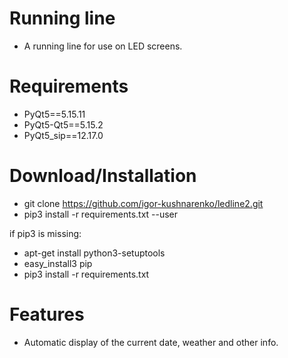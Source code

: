 Running line
====
* A running line for use on LED screens.


Requirements
=====
* PyQt5==5.15.11
* PyQt5-Qt5==5.15.2
* PyQt5_sip==12.17.0


Download/Installation
====
* git clone https://github.com/igor-kushnarenko/ledline2.git
* pip3 install -r requirements.txt --user

if pip3 is missing:
* apt-get install python3-setuptools
* easy_install3 pip
* pip3 install -r requirements.txt


Features
====
* Automatic display of the current date, weather and other info.
